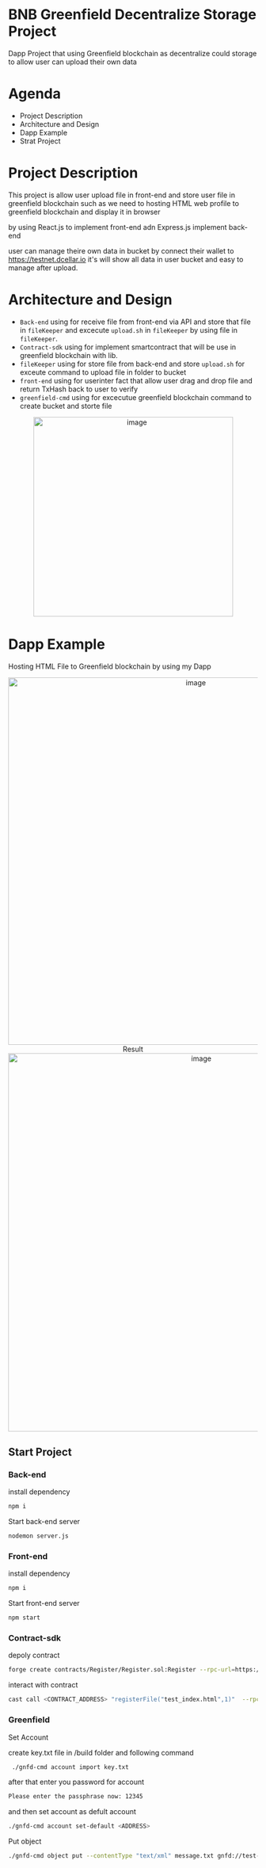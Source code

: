 # BNB Greenfield Decentralize Storage Project

Dapp Project that using Greenfield blockchain as decentralize could storage to allow user can upload their own data

# Agenda
- Project Description
- Architecture and Design
- Dapp Example 
- Strat Project

  
# Project Description
This project is allow user upload file in front-end and store user file in greenfield blockchain such as we need to hosting HTML web profile
to greenfield blockchain and display it in browser 

by using React.js to implement front-end adn Express.js implement back-end

user can manage theire own data in bucket by connect their wallet to 
https://testnet.dcellar.io
it's will show all data in user bucket and easy to manage after upload. 

# Architecture and Design

- ``Back-end`` using for receive file from front-end via API and store that file in ``fileKeeper`` and excecute ``upload.sh`` in ``fileKeeper`` by using file in ``fileKeeper``.
- ``Contract-sdk`` using for implement smartcontract that will be use in greenfield blockchain with lib. 
- ``fileKeeper`` using for store file from back-end and store ``upload.sh`` for exceute command to upload file in folder to bucket
- ``front-end`` using for userinter fact that allow user drag and drop file and return TxHash back to user to verify 
- ``greenfield-cmd`` using for excecutue greenfield blockchain command to create bucket and storte file 

<div align="center">
  <img width="403" alt="image" src="https://github.com/supamongkonR/Greenfield-Project/assets/73258014/5e3a72d8-7a76-4a60-9f21-93dbe37a0d5e">
</div>


# Dapp Example 

Hosting HTML File to Greenfield blockchain by using my Dapp
<div align="center">
  <img width="742" alt="image" src="https://github.com/supamongkonR/Greenfield-Project/assets/73258014/5f7b4644-48cc-4ab5-8e31-ac477e9480b4">
</div>

<div align="center"> Result </div>
<div align="center">
  <img width="764" alt="image" src="https://github.com/supamongkonR/Greenfield-Project/assets/73258014/d2a1724a-19e3-42dc-8e80-1c86b4106091">
</div>

## Start Project

### Back-end
install dependency
```sh
npm i
```
Start back-end server 
```sh
nodemon server.js
```

### Front-end
install dependency
```sh
npm i
```
Start front-end server
```sh
npm start
```

### Contract-sdk
depoly contract
```sh
forge create contracts/Register/Register.sol:Register --rpc-url=https://data-seed-prebsc-1-s1.binance.org:8545/ --private-key=<YOU_PRIVATE_KEY>
```
interact with contract 
```sh
cast call <CONTRACT_ADDRESS> "registerFile("test_index.html",1)"  --rpc-url=https://data-seed-prebsc-1-s1.binance.org:8545/ --private-key=<YOU_PRIVATE_KEY>
```

### Greenfield
Set Account 

create key.txt file in /build folder and following command
```sh
 ./gnfd-cmd account import key.txt 
```
after that enter you password for account 
```sh
Please enter the passphrase now: 12345
```
and then set account as defult account 
```sh
./gnfd-cmd account set-default <ADDRESS>
```
Put object
```sh
./gnfd-cmd object put --contentType "text/xml" message.txt gnfd://test-bucket-1/testobject
```
